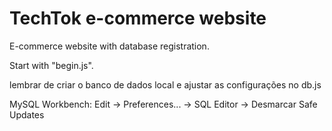 # TechTok e-commerce website

E-commerce website with database registration.

Start with "begin.js".


lembrar de criar o banco de dados local e ajustar as configurações no db.js

MySQL Workbench:
Edit -> Preferences... -> SQL Editor -> Desmarcar Safe Updates
